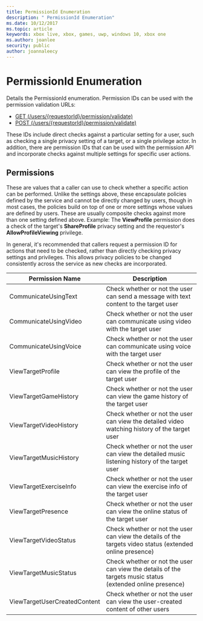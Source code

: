 ```yaml
---
title: PermissionId Enumeration
description: " PermissionId Enumeration"
ms.date: 10/12/2017
ms.topic: article
keywords: xbox live, xbox, games, uwp, windows 10, xbox one
ms.author: joanlee
security: public
author: joannaleecy
---
```


# PermissionId Enumeration
Details the PermissionId enumeration.
Permission IDs can be used with the permission validation URLs:

   * [GET (/users/{requestorId}/permission/validate)](../uri/privacy/uri-privacyusersrequestoridpermissionvalidateget.md)
   * [POST (/users/{requestorId}/permission/validate)](../uri/privacy/uri-privacyusersrequestoridpermissionvalidatepost.md)

These IDs include direct checks against a particular setting for a user, such as checking a single privacy setting of a target, or a single privilege actor. In addition, there are permission IDs that can be used with the permission API and incorporate checks against multiple settings for specific user actions.

<a id="ID4EIB"></a>


## Permissions

These are values that a caller can use to check whether a specific action can be performed. Unlike the settings above, these encapsulate policies defined by the service and cannot be directly changed by users, though in most cases, the policies build on top of one or more settings whose values are defined by users. These are usually composite checks against more than one setting defined above. Example: The <b>ViewProfile</b> permission does a check of the target's <b>ShareProfile</b> privacy setting and the requestor's <b>AllowProfileViewing</b> privilege.

In general, it's recommended that callers request a permission ID for actions that need to be checked, rather than directly checking privacy settings and privileges. This allows privacy policies to be changed consistently across the service as new checks are incorporated.

| Permission Name| Description|
| --- | --- |
| CommunicateUsingText| Check whether or not the user can send a message with text content to the target user|
| CommunicateUsingVideo| Check whether or not the user can communicate using video with the target user|
| CommunicateUsingVoice| Check whether or not the user can communicate using voice with the target user|
| ViewTargetProfile| Check whether or not the user can view the profile of the target user|
| ViewTargetGameHistory| Check whether or not the user can view the game history of the target user|
| ViewTargetVideoHistory| Check whether or not the user can view the detailed video watching history of the target user|
| ViewTargetMusicHistory| Check whether or not the user can view the detailed music listening history of the target user|
| ViewTargetExerciseInfo| Check whether or not the user can view the exercise info of the target user|
| ViewTargetPresence| Check whether or not the user can view the online status of the target user|
| ViewTargetVideoStatus| Check whether or not the user can view the details of the targets video status (extended online presence)|
| ViewTargetMusicStatus| Check whether or not the user can view the details of the targets music status (extended online presence)|
| ViewTargetUserCreatedContent| Check whether or not the user can view the user-created content of other users|